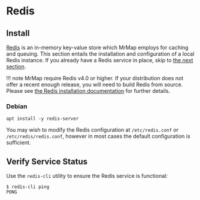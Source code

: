 # Redis

## Install

[Redis](https://redis.io/) is an in-memory key-value store which MrMap employs for caching and queuing. This section entails the installation and configuration of a local Redis instance. If you already have a Redis service in place, skip to [the next section](3-mapserver.md).

!!! note
    MrMap require Redis v4.0 or higher. If your distribution does not offer a recent enough release, you will need to build Redis from source. Please see [the Redis installation documentation](https://github.com/redis/redis) for further details.

### Debian

```no-highlight
apt install -y redis-server
```

You may wish to modify the Redis configuration at `/etc/redis.conf` or `/etc/redis/redis.conf`, however in most cases the default configuration is sufficient.

## Verify Service Status

Use the `redis-cli` utility to ensure the Redis service is functional:

```no-highlight
$ redis-cli ping
PONG
```

